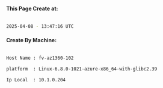 
   
#### This Page Create at:

```bash

2025-04-08 - 13:47:16 UTC

```

#### Create By Machine:

```bash

Host Name : fv-az1360-102

platform  : Linux-6.8.0-1021-azure-x86_64-with-glibc2.39

Ip Local  : 10.1.0.204

```

